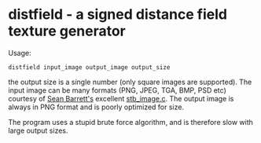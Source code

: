 
distfield - a signed distance field texture generator
=====================================================
Usage:

    distfield input_image output_image output_size

the output size is a single number (only square images are supported). The
input image can be many formats (PNG, JPEG, TGA, BMP, PSD etc) courtesy of
[Sean Barrett's][0] excellent [stb_image.c][1]. The output image is always in
PNG format and is poorly optimized for size.

The program uses a stupid brute force algorithm, and is therefore slow with large
output sizes.


[0]: http://nothings.org/
[1]: http://nothings.org/stb_image.c
